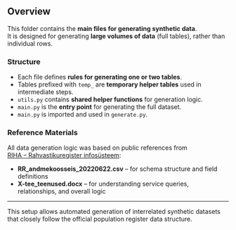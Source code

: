 ## Overview

This folder contains the **main files for generating synthetic data**.  
It is designed for generating **large volumes of data** (full tables), rather than individual rows.

### Structure

- Each file defines **rules for generating one or two tables**.
- Tables prefixed with `temp_` are **temporary helper tables** used in intermediate steps.
- `utils.py` contains **shared helper functions** for generation logic.
- `main.py` is the **entry point** for generating the full dataset.
- `main.py` is imported and used in `generate.py`.

### Reference Materials

All data generation logic was based on public references from  
[RIHA – Rahvastikuregister infosüsteem](https://www.riha.ee/Infos%C3%BCsteemid/Vaata/rr):

- **RR_andmekoosseis_20220622.csv** – for schema structure and field definitions  
- **X-tee_teenused.docx** – for understanding service queries, relationships, and overall logic

---

This setup allows automated generation of interrelated synthetic datasets that closely follow the official population register data structure.
